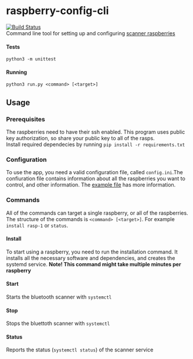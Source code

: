 # raspberry-config-cli
[![Build Status](https://travis-ci.org/ubikampus/raspberry-config-cli.svg?branch=master)](https://travis-ci.org/ubikampus/raspberry-config-cli)  
Command line tool for setting up and configuring [scanner raspberries](https://github.com/ubikampus/bluetooth-raspberry-scanner)

#### Tests
`python3 -m unittest`

#### Running
`python3 run.py <command> [<target>]`

## Usage
### Prerequisites
The raspberries need to have their ssh enabled. This program uses public key authorization, so share your public key to all of the rasps.  
Install required dependecies by running `pip install -r requirements.txt`

### Configuration
To use the app, you need a valid configuration file, called `config.ini`.The confiuration file contains information about all the raspberries you want to control, and other information. The [example file](https://github.com/ubikampus/raspberry-config-cli/blob/master/config.ini.example) has more information.

### Commands
All of the commands can target a single raspberry, or all of the raspberries. The structure of the commands is `<command> [<target>]`. For example `install rasp-1` or `status`. 
#### Install
To start using a raspberry, you need to run the installation command. It installs all the necessary software and dependencies, and creates the systemd service. <b>Note! This command might take multiple minutes per raspberry</b>
#### Start
Starts the bluetooth scanner with `systemctl`
#### Stop
Stops the bluettoth scanner with `systemctl`
#### Status
Reports the status (`systemctl status`) of the scanner service
